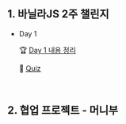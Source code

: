 ## 1. 바닐라JS 2주 챌린지
- Day 1   

  🏆 [Day 1 내용 정리](../JSstudy/vanillaJS_Challenge/Day1.md)   
  
  📝 [Quiz](../JSstudy/vanillaJS_Challenge/Quiz/Day1.md)   

<br/>

## 2. 협업 프로젝트 - 머니부


